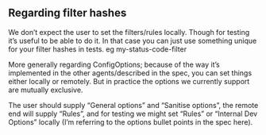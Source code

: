 ## Regarding filter hashes

We don’t expect the user to set the filters/rules locally. Though for testing
it’s useful to be able to do it. In that case you can just use something  unique
for your filter hashes in tests. eg my-status-code-filter

More generally regarding ConfigOptions; because of the way it’s implemented in
the other agents/described in the spec, you can set things either locally or
remotely. But in practice the options we currently support are mutually exclusive.

The user should supply “General options” and “Sanitise options”, the remote end
will supply “Rules”, and for testing we might set “Rules” or “Internal Dev Options” 
locally (I’m referring to the options bullet points in the spec here).

